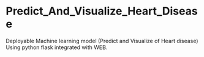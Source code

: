 # Predict_And_Visualize_Heart_Disease
Deployable Machine learning model (Predict and Visualize of Heart disease) Using python flask integrated with WEB.
